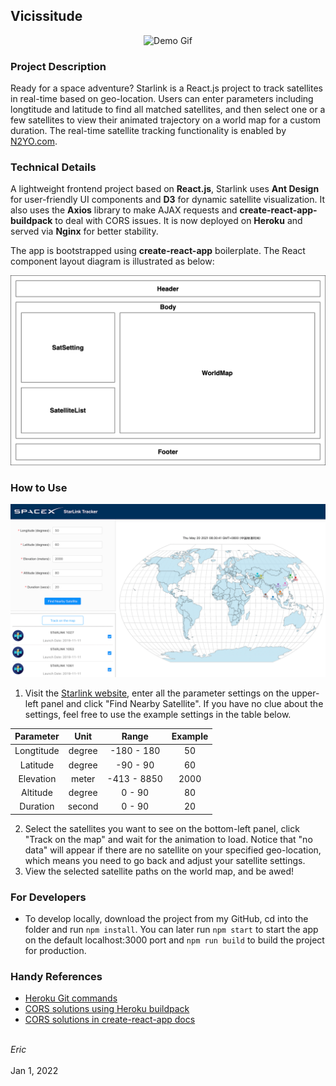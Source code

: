 ## Vicissitude

<p align="center"><img src="pictures/starlink-demo.gif" alt="Demo Gif"></p>

### Project Description

Ready for a space adventure? Starlink is a React.js project to track satellites in real-time based on geo-location. Users can enter parameters including longtitude and latitude to find all matched satellites, and then select one or a few satellites to view their animated trajectory on a world map for a custom duration. The real-time satellite tracking functionality is enabled by [N2YO.com](https://www.n2yo.com/).

### Technical Details

A lightweight frontend project based on **React.js**, Starlink uses **Ant Design** for user-friendly UI components and **D3** for dynamic satellite visualization. It also uses the **Axios** library to make AJAX requests and **create-react-app-buildpack** to deal with CORS issues. It is now deployed on **Heroku** and served via **Nginx** for better stability.

The app is bootstrapped using **create-react-app** boilerplate. The React component layout diagram is illustrated as below:
<p align="center"><img src="pictures/component-diagram.png" alt="Diagram"></p>

### How to Use

<p align="center"><img src="pictures/recommended-settings.png" alt="Settings"></p>

1. Visit the [Starlink website](https://starlink521.herokuapp.com/), enter all the parameter settings on the upper-left panel and click "Find Nearby Satellite". If you have no clue about the settings, feel free to use the example settings in the table below.

| Parameter | Unit | Range | Example |
| :----: | :----: | :----: | :----: |
| Longtitude | degree | -180 - 180 | 50 |
| Latitude | degree | -90 - 90 | 60 |
| Elevation | meter | -413 - 8850 | 2000 |
| Altitude | degree | 0 - 90 | 80 |
| Duration | second | 0 - 90 | 20 |

2. Select the satellites you want to see on the bottom-left panel, click "Track on the map" and wait for the animation to load. Notice that "no data" will appear if there are no satellite on your specified geo-location, which means you need to go back and adjust your satellite settings.
3. View the selected satellite paths on the world map, and be awed!

### For Developers

* To develop locally, download the project from my GitHub, cd into the folder and run `npm install`. You can later run `npm start` to start the app on the default localhost:3000 port and  `npm run build` to build the project for production.

### Handy References

* [Heroku Git commands](https://devcenter.heroku.com/articles/git)
* [CORS solutions using Heroku buildpack](https://github.com/mars/create-react-app-buildpack)
* [CORS solutions in create-react-app docs](https://create-react-app.dev/docs/proxying-api-requests-in-development/#invalid-host-header-errors-after-configuring-proxy)

<br><em>Eric</em>
<br><br>Jan 1, 2022
